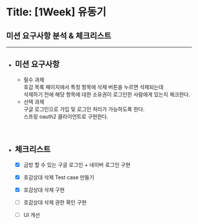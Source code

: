 # Title: [1Week] 유동기

## 미션 요구사항 분석 & 체크리스트

---

- ## **미션 요구사항**
  - 필수 과제 
  <br/>호감 목록 페이지에서 특정 항목에 삭제 버튼을 누르면 삭제되는데
  <br/>삭제하기 전에 해당 항목에 대한 소유권이 로그인한 사람에게 있는지 체크한다.
  - 선택 과제
  <br/>구글 로그인으로 가입 및 로그인 처리가 가능하도록 한다.
  <br/>스프링 oauth2 클라이언트로 구현한다.
<br/><br/><br/>
- ## **체크리스트**
  - [x] 금방 할 수 있는 구글 로그인 + 네이버 로그인 구현
  - [x] 호감상대 삭제 Test case 만들기
  - [x] 호감상대 삭제 구현
  - [ ] 호감상대 삭제 권한 확인 구현
  - [ ] UI 개선


